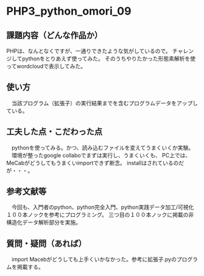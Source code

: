 # PHP3_python_omori_09

## 課題内容（どんな作品か）
 PHPは、なんとなくですが、一通りできたような気がしているので。
 チャレンジしてpythonをとりあえず使ってみた。
 そのうちやりたかった形態素解析を使ってwordcloudで表示してみた。

## 使い方
　当該プログラム（拡張子）の実行結果までを含むプログラムデータをアップしている。

## 工夫した点・こだわった点
　pythonを使ってみる。かつ、読み込むファイルを変えてうまくいくか実験。
　環境が整ったgoogle collaboでまずは実行し、うまくいくも、
 PC上では、MeCabがどうしてもうまくいimportできず断念。
 installはされているのだが・・・。

## 参考文献等
　今回も、入門者のpython、python完全入門、python実践データ加工/可視化１００本ノックを参考にプログラミング。
 三つ目の１００本ノックに掲載の非構造化データ解析部分を実施。

## 質問・疑問（あれば）
　import Macebがどうしても上手くいかなかった。参考に拡張子.pyのプログラムを掲載する。
 

